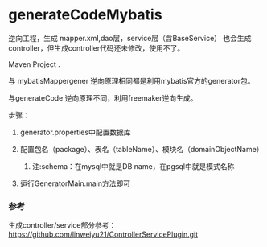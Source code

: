 # generateCodeMybatis
逆向工程，生成 mapper.xml,dao层，service层（含BaseService）
也会生成controller，但生成controller代码还未修改，使用不了。

Maven Project .

与 mybatisMappergener 逆向原理相同都是利用mybatis官方的generator包。

与generateCode 逆向原理不同，利用freemaker逆向生成。

步骤：
1. generator.properties中配置数据库

2. 配置包名（package）、表名（tableName）、模块名（domainObjectName）
   1. 注:schema：在mysql中就是DB name，在pgsql中就是模式名称

3. 运行GeneratorMain.main方法即可

### 参考
生成controller/service部分参考：https://github.com/linweiyu21/ControllerServicePlugin.git
